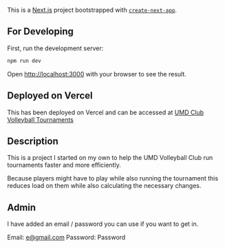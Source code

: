 This is a [Next.js](https://nextjs.org/) project bootstrapped with [`create-next-app`](https://github.com/vercel/next.js/tree/canary/packages/create-next-app).

## For Developing

First, run the development server:

```bash
npm run dev
```

Open [http://localhost:3000](http://localhost:3000) with your browser to see the result.

## Deployed on Vercel

This has been deployed on Vercel and can be accessed at [UMD Club Volleyball Tournaments](http://umd-tourney.vercel.app/)

## Description

This is a project I started on my own to help the UMD Volleyball Club run tournaments faster and more efficiently. 

Because players might have to play while also running the tournament this reduces load on them while also calculating the necessary changes.

## Admin

I have added an email / password you can use if you want to get in.

Email: e@gmail.com
Password: Password
